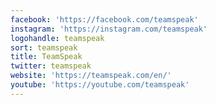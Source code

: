 ```yaml
---
facebook: 'https://facebook.com/teamspeak'
instagram: 'https://instagram.com/teamspeak'
logohandle: teamspeak
sort: teamspeak
title: TeamSpeak
twitter: teamspeak
website: 'https://teamspeak.com/en/'
youtube: 'https://youtube.com/teamspeak'
---
```

